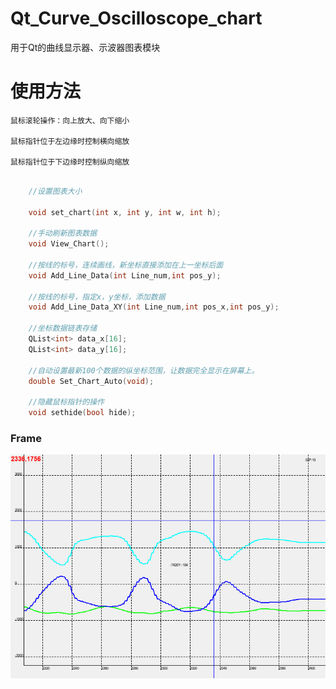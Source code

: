 # Qt_Curve_Oscilloscope_chart
 用于Qt的曲线显示器、示波器图表模块 

# 使用方法

    鼠标滚轮操作：向上放大、向下缩小

    鼠标指针位于左边缘时控制横向缩放

    鼠标指针位于下边缘时控制纵向缩放

```C++

    //设置图表大小
    
    void set_chart(int x, int y, int w, int h);

    //手动刷新图表数据
    void View_Chart();

    //按线的标号，连续画线，新坐标直接添加在上一坐标后面
    void Add_Line_Data(int Line_num,int pos_y);

    //按线的标号，指定x，y坐标，添加数据
    void Add_Line_Data_XY(int Line_num,int pos_x,int pos_y);

    //坐标数据链表存储
    QList<int> data_x[16];
    QList<int> data_y[16];

    //自动设置最新100个数据的纵坐标范围，让数据完全显示在屏幕上。
    double Set_Chart_Auto(void);

    //隐藏鼠标指针的操作
    void sethide(bool hide);
```

### Frame 
![DemoFrame1](https://github.com/gengyuchao/Qt_Curve_Oscilloscope_chart/blob/master/Image/Osc_Chart_ui.png)
